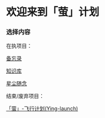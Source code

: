 # 欢迎来到「萤」计划

### 选择内容

在执项目：

[备忘录](memorandum)

[知识库](base)

[星尘随念](stars)

结束/废弃项目：

[「萤」-飞行计划(Ying-launch)](launch)